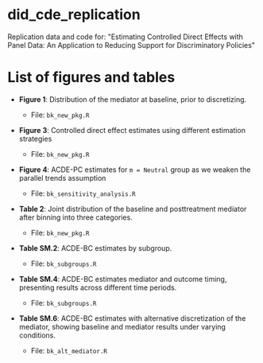 # did_cde_replication

Replication data and code for: "Estimating Controlled Direct Effects with Panel Data: An Application to Reducing Support for Discriminatory Policies"

# List of figures and tables

- **Figure 1**: Distribution of the mediator at baseline, prior to discretizing.
  - File: `bk_new_pkg.R`

- **Figure 3**: Controlled direct effect estimates using different estimation strategies
  - File: `bk_new_pkg.R`

- **Figure 4**: ACDE-PC estimates for `m = Neutral` group as we weaken the parallel trends assumption
  - File: `bk_sensitivity_analysis.R`

- **Table 2**: Joint distribution of the baseline and posttreatment mediator after binning into three categories.
  - File: `bk_new_pkg.R`

- **Table SM.2**: ACDE-BC estimates by subgroup.
  - File: `bk_subgroups.R`

- **Table SM.4**: ACDE-BC estimates mediator and outcome timing, presenting results across different time periods.
  - File: `bk_subgroups.R`

- **Table SM.6**: ACDE-BC estimates with alternative discretization of the mediator, showing baseline and mediator results under varying conditions.
  - File: `bk_alt_mediator.R`
